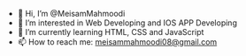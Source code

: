 - 👋 Hi, I’m @MeisamMahmoodi
- 👀 I’m interested in Web Developing and IOS APP Developing
- 🌱 I’m currently learning HTML, CSS and JavaScript 
- 📫 How to reach me: meisammahmoodi08@gmail.com

<!---
MeisamMahmoodi/MeisamMahmoodi is a ✨ special ✨ repository because its `README.md` (this file) appears on your GitHub profile.
You can click the Preview link to take a look at your changes.
--->
